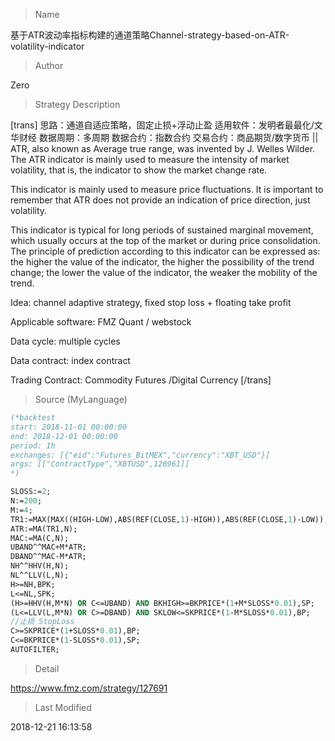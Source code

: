 
> Name

基于ATR波动率指标构建的通道策略Channel-strategy-based-on-ATR-volatility-indicator

> Author

Zero

> Strategy Description

[trans]
思路：通道自适应策略，固定止损+浮动止盈
适用软件：发明者最最化/文华财经
数据周期：多周期
数据合约：指数合约
交易合约：商品期货/数字货币
||
ATR, also known as Average true range, was invented by J. Welles Wilder. The ATR indicator is mainly used to measure the intensity of market volatility, that is, the indicator to show the market change rate.

This indicator is mainly used to measure price fluctuations. 
 It is important to remember that ATR does not provide an indication of price direction, just volatility.

This indicator is typical for long periods of sustained marginal movement, which usually occurs at the top of the market or during price consolidation. The principle of prediction according to this indicator can be expressed as: the higher the value of the indicator, the higher the possibility of the trend change; the lower the value of the indicator, the weaker the mobility of the trend.

Idea: channel adaptive strategy, fixed stop loss + floating take profit

Applicable software: FMZ Quant / webstock

Data cycle: multiple cycles

Data contract: index contract

Trading Contract: Commodity Futures /Digital Currency
[/trans]



> Source (MyLanguage)

``` pascal
(*backtest
start: 2018-11-01 00:00:00
end: 2018-12-01 00:00:00
period: 1h
exchanges: [{"eid":"Futures_BitMEX","currency":"XBT_USD"}]
args: [["ContractType","XBTUSD",126961]]
*)

SLOSS:=2;
N:=200;
M:=4;
TR1:=MAX(MAX((HIGH-LOW),ABS(REF(CLOSE,1)-HIGH)),ABS(REF(CLOSE,1)-LOW));
ATR:=MA(TR1,N);
MAC:=MA(C,N);
UBAND^^MAC+M*ATR;
DBAND^^MAC-M*ATR;
NH^^HHV(H,N);
NL^^LLV(L,N);
H>=NH,BPK;
L<=NL,SPK;
(H>=HHV(H,M*N) OR C<=UBAND) AND BKHIGH>=BKPRICE*(1+M*SLOSS*0.01),SP;
(L<=LLV(L,M*N) OR C>=DBAND) AND SKLOW<=SKPRICE*(1-M*SLOSS*0.01),BP;
//止损 StopLoss
C>=SKPRICE*(1+SLOSS*0.01),BP;
C<=BKPRICE*(1-SLOSS*0.01),SP;
AUTOFILTER;
```

> Detail

https://www.fmz.com/strategy/127691

> Last Modified

2018-12-21 16:13:58
